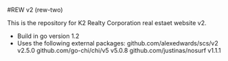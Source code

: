 #REW v2 (rew-two)

This is the repository for K2 Realty Corporation real estaet website v2.

- Build in go version 1.2
- Uses the following external packages:
    github.com/alexedwards/scs/v2 v2.5.0
    github.com/go-chi/chi/v5 v5.0.8
    github.com/justinas/nosurf v1.1.1